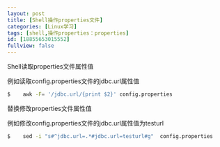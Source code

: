 ```yaml
---
layout: post
title: [Shell操作properties文件]
categories: [Linux学习]
tags: [shell,操作properties：properties]
id: [18855653015552]
fullview: false
---
```

Shell读取properties文件属性值

例如读取config.properties文件的jdbc.url属性值

```bash
$    awk -F= '/jdbc.url/{print $2}' config.properties
```

替换修改properties文件属性值

例如修改config.properties文件的jdbc.url属性值为testurl

```bash
$    sed -i "s#^jdbc.url=.*#jdbc.url=testurl#g"  config.properties
```


